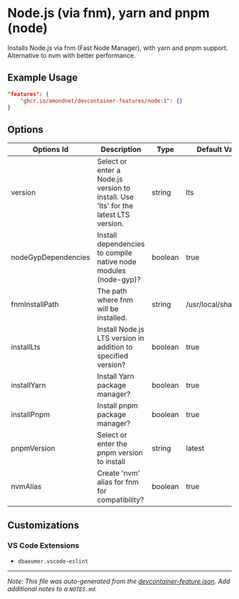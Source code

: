 
# Node.js (via fnm), yarn and pnpm (node)

Installs Node.js via fnm (Fast Node Manager), with yarn and pnpm support. Alternative to nvm with better performance.

## Example Usage

```json
"features": {
    "ghcr.io/amondnet/devcontainer-features/node:1": {}
}
```

## Options

| Options Id | Description | Type | Default Value |
|-----|-----|-----|-----|
| version | Select or enter a Node.js version to install. Use 'lts' for the latest LTS version. | string | lts |
| nodeGypDependencies | Install dependencies to compile native node modules (node-gyp)? | boolean | true |
| fnmInstallPath | The path where fnm will be installed. | string | /usr/local/share/fnm |
| installLts | Install Node.js LTS version in addition to specified version? | boolean | true |
| installYarn | Install Yarn package manager? | boolean | true |
| installPnpm | Install pnpm package manager? | boolean | true |
| pnpmVersion | Select or enter the pnpm version to install | string | latest |
| nvmAlias | Create 'nvm' alias for fnm for compatibility? | boolean | true |

## Customizations

### VS Code Extensions

- `dbaeumer.vscode-eslint`



---

_Note: This file was auto-generated from the [devcontainer-feature.json](https://github.com/amondnet/devcontainer-features/blob/main/src/node/devcontainer-feature.json).  Add additional notes to a `NOTES.md`._
